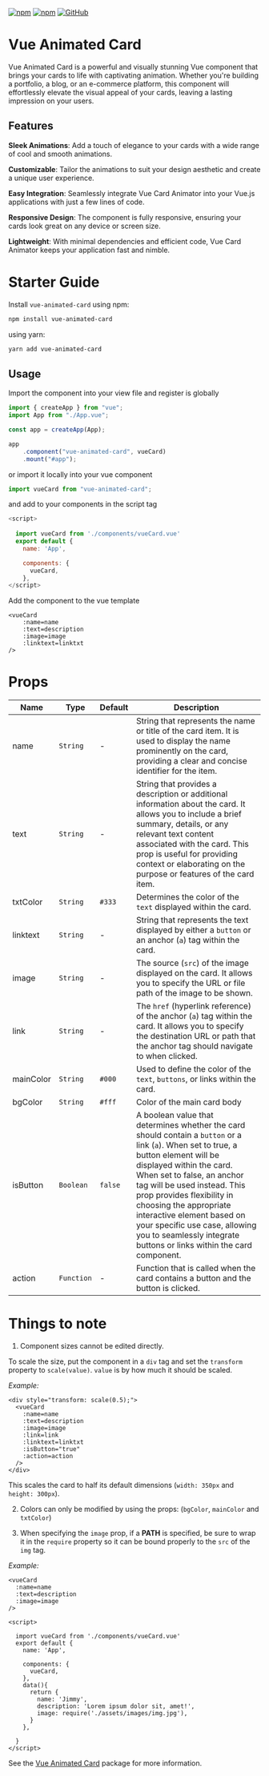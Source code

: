 [![npm](https://img.shields.io/npm/v/vue-animated-card?style=flat-square)](https://www.npmjs.com/package/vue-animated-card)
[![npm](https://img.shields.io/npm/dw/vue-animated-card?style=flat-square)](https://www.npmjs.com/package/vue-animated-card)
[![GitHub](https://img.shields.io/github/license/pyjim/vue-animated-card?style=flat-square)](https://github.com/PyJim/vue-animated-card/blob/main/LICENSE)

# Vue Animated Card

Vue Animated Card is a powerful and visually stunning Vue component that brings your cards to life with captivating animation. Whether you're building a portfolio, a blog, or an e-commerce platform, this component will effortlessly elevate the visual appeal of your cards, leaving a lasting impression on your users.

## Features
**Sleek Animations**: Add a touch of elegance to your cards with a wide range of cool and smooth animations.

**Customizable**: Tailor the animations to suit your design aesthetic and create a unique user experience.

**Easy Integration**: Seamlessly integrate Vue Card Animator into your Vue.js applications with just a few lines of code.

**Responsive Design**: The component is fully responsive, ensuring your cards look great on any device or screen size.

**Lightweight**: With minimal dependencies and efficient code, Vue Card Animator keeps your application fast and nimble.


# Starter Guide

Install `vue-animated-card` 
using npm:
```bash
npm install vue-animated-card
```
using yarn:
```bash
yarn add vue-animated-card
```

## Usage

Import the component into your view file and register is globally

```js
import { createApp } from "vue";
import App from "./App.vue";

const app = createApp(App);

app
    .component("vue-animated-card", vueCard)
    .mount("#app");
```
or import it locally into your vue component

```js
import vueCard from "vue-animated-card";
```
and add to your components in the script tag
```js
<script>
  
  import vueCard from './components/vueCard.vue'
  export default {
    name: 'App',

    components: {
      vueCard,
    },
</script>
```
Add the component to the vue template
```vue
<vueCard 
    :name=name 
    :text=description 
    :image=image
    :linktext=linktxt
/>
```

# Props

| Name       | Type       | Default   | Description |
|------------|------------|-----------|-------------|
|    name    |  `String`  |     -     | String that represents the name or title of the card item. It is used to display the name prominently on the card, providing a clear and concise identifier for the item.            |
|    text    |  `String`  |     -     | String that provides a description or additional information about the card. It allows you to include a brief summary, details, or any relevant text content associated with the card. This prop is useful for providing context or elaborating on the purpose or features of the card item.            |
|  txtColor  |  `String`  |   `#333`  | Determines the color of the `text` displayed within the card.            |
|  linktext  |  `String`  |     -     | String that represents the text displayed by either a `button` or an anchor (`a`) tag within the card.             |
|    image   |  `String`  |     -     | The source (`src`) of the image displayed on the card. It allows you to specify the URL or file path of the image to be shown.            |
|    link    |  `String`  |     -     | The `href` (hyperlink reference) of the anchor (`a`) tag within the card. It allows you to specify the destination URL or path that the anchor tag should navigate to when clicked.             |
|  mainColor |  `String`  |   `#000`  | Used to define the color of the `text`, `buttons`, or links within the card.|
|   bgColor  |  `String`  |   `#fff`  | Color of the main card body|
|  isButton  |  `Boolean` |  `false`  | A boolean value that determines whether the card should contain a `button` or a link (`a`). When set to true, a button element will be displayed within the card. When set to false, an anchor tag will be used instead. This prop provides flexibility in choosing the appropriate interactive element based on your specific use case, allowing you to seamlessly integrate buttons or links within the card component.            |
|   action   | `Function` |     -     | Function that is called when the card contains a button and the button is clicked.|


# Things to note

1. Component sizes cannot be edited directly.

To scale the size, put the component in a `div` tag and set the `transform` property to `scale(value)`. `value` is by how much it should be scaled.

*Example:*

```vue
<div style="transform: scale(0.5);">
  <vueCard 
    :name=name
    :text=description
    :image=image
    :link=link
    :linktext=linktxt
    :isButton="true"
    :action=action
  />
</div>
```
This scales the card to half its default dimensions (`width: 350px` and `height: 300px`).


2. Colors can only be modified by using the props: (`bgColor`, `mainColor` and `txtColor`)

3. When specifying the `image` prop, if a **PATH** is specified, be sure to wrap it in the `require` property so it can be bound properly to the `src` of the `img` tag.

*Example:*

```vue
<vueCard 
  :name=name
  :text=description
  :image=image
/>

<script>
  
  import vueCard from './components/vueCard.vue'
  export default {
    name: 'App',

    components: {
      vueCard,
    },
    data(){
      return {
        name: 'Jimmy',
        description: 'Lorem ipsum dolor sit, amet!',
        image: require('./assets/images/img.jpg'),
      }
    },
    
  }
</script>
```
See the [Vue Animated Card](https://www.npmjs.com/package/typewriter-effect) package for more information.